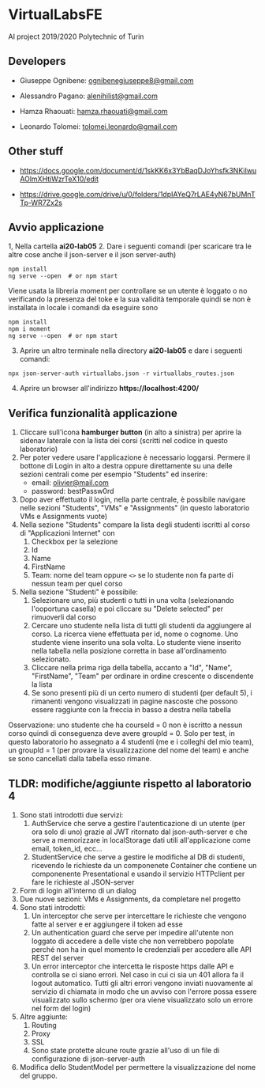 # VirtualLabsFE
AI project 2019/2020 Polytechnic of Turin

## Developers

* Giuseppe Ognibene: ognibenegiuseppe8@gmail.com

* Alessandro Pagano: alenihilist@gmail.com

* Hamza Rhaouati: hamza.rhaouati@gmail.com

* Leonardo Tolomei: tolomei.leonardo@gmail.com



## Other stuff

* https://docs.google.com/document/d/1skKK6x3YbBaqDJoYhsfk3NKiIwuAOlmXHtiWzrTeX10/edit

* https://drive.google.com/drive/u/0/folders/1dpIAYeQ7rLAE4yN67bUMnTTp-WR7Zx2s


## Avvio applicazione

1, Nella cartella **ai20-lab05**
2. Dare i seguenti comandi (per scaricare tra le altre cose anche il json-server e il json server-auth)
```
npm install
ng serve --open  # or npm start
```
Viene usata la libreria moment per controllare se un utente è loggato o no verificando la presenza del toke e la sua validità temporale quindi se 
non è installata in locale i comandi da eseguire sono
``` 
npm install 
npm i moment
ng serve --open  # or npm start
```
3. Aprire un altro terminale nella directory **ai20-lab05** e dare i seguenti comandi:
``` 
npx json-server-auth virtuallabs.json -r virtuallabs_routes.json
```
4. Aprire un browser all'indirizzo **https://localhost:4200/**


## Verifica funzionalità applicazione

1. Cliccare sull'icona **hamburger button** (in alto a sinistra) 
per aprire la sidenav laterale con la lista dei corsi (scritti nel codice in questo laboratorio)
2. Per poter vedere usare l'applicazione è necessario loggarsi. Permere il bottone di Login in alto a destra oppure direttamente
su una delle sezioni centrali come per esempio "Students" ed inserire:
    * email: olivier@mail.com
    * password: bestPassw0rd
3. Dopo aver effettuato il login, nella parte centrale, è possibile navigare nelle sezioni "Students", "VMs" e "Assignments" (in questo laboratorio VMs e Assignments vuote)
4. Nella sezione "Students" compare la lista degli studenti iscritti al corso di "Applicazioni Internet" con 
    1. Checkbox per la selezione
    2. Id
    3. Name
    4. FirstName
    5. Team: nome del team oppure ``` <> ``` se lo studente non fa parte di nessun team per quel corso
4. Nella sezione "Studenti" è possibile:
    1. Selezionare uno, più studenti o tutti in una volta (selezionando l'ooportuna casella) e poi cliccare su "Delete selected" per rimuoverli dal corso
    2. Cercare uno studente nella lista di tutti gli studenti da aggiungere al corso. 
    La ricerca viene effettuata per id, nome o cognome. 
    Uno studente viene inserito una sola volta.
    Lo studente viene inserito nella tabella nella posizione corretta in base all'ordinamento selezionato.
    3. Cliccare nella prima riga della tabella, accanto a "Id", "Name", "FirstName", "Team" per ordinare in ordine crescente o discendente la lista
    4. Se sono presenti più di un certo numero di studenti (per default 5), i rimanenti vengono visualizzati in pagine nascoste che possono
    essere raggiunte con la freccia in basso a destra nella tabella

Osservazione: uno studente che ha courseId = 0 non è iscritto a nessun corso quindi di conseguenza deve avere groupId = 0. Solo per test, in questo laboratorio
ho assegnato a 4 studenti (me e i colleghi del mio team), un groupId = 1 (per provare la visualizzazione del nome del team) e anche se sono cancellati dalla tabella esso rimane.

## TLDR: modifiche/aggiunte rispetto al laboratorio 4 
1. Sono stati introdotti due servizi:
    1. AuthService che serve a gestire l'autenticazione di un utente (per ora solo di uno) grazie al JWT ritornato 
    dal json-auth-server e che serve a memorizzare in localStorage dati utili all'applicazione come email, token_id, ecc...
    2. StudentService che serve a gestire le modifiche al DB di studenti, ricevendo le richieste da un componenete Container che contiene un componenente Presentational e usando
    il servizio HTTPclient per fare le richieste al JSON-server
2. Form di login all'interno di un dialog 
3. Due nuove sezioni: VMs e Assignments, da completare nel progetto
4. Sono stati introdotti:
    1. Un interceptor che serve per intercettare le richieste che vengono fatte al server e er aggiungere il token ad esse
    2. Un authentication guard che serve per impedire all'utente non loggato di accedere a delle viste che non verrebbero popolate perché non ha in quel momento
    le credenziali per accedere alle API REST del server
    3. Un error interceptor che intercetta  le risposte https dalle API e controlla se ci siano errori. Nel caso in cui ci sia un 401 allora fa il logout automatico.
    Tutti gli altri errori vengono inviati nuovamente al servizio di chiamata in modo che un avviso con l'errore possa essere visualizzato sullo schermo (per ora viene visualizzato solo
    un errore nel form del login)
5. Altre aggiunte:
    1. Routing
    2. Proxy 
    3. SSL
    4. Sono state protette alcune route grazie all'uso di un file di configurazione di json-server-auth
4. Modifica dello StudentModel per permettere la visualizzazione del nome del gruppo.
